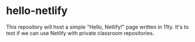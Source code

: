 # hello-netlify
This repository will host a simple "Hello, Netlify!" page written in 11ty. It's to test if we can use Netlify with private classroom repositories.
